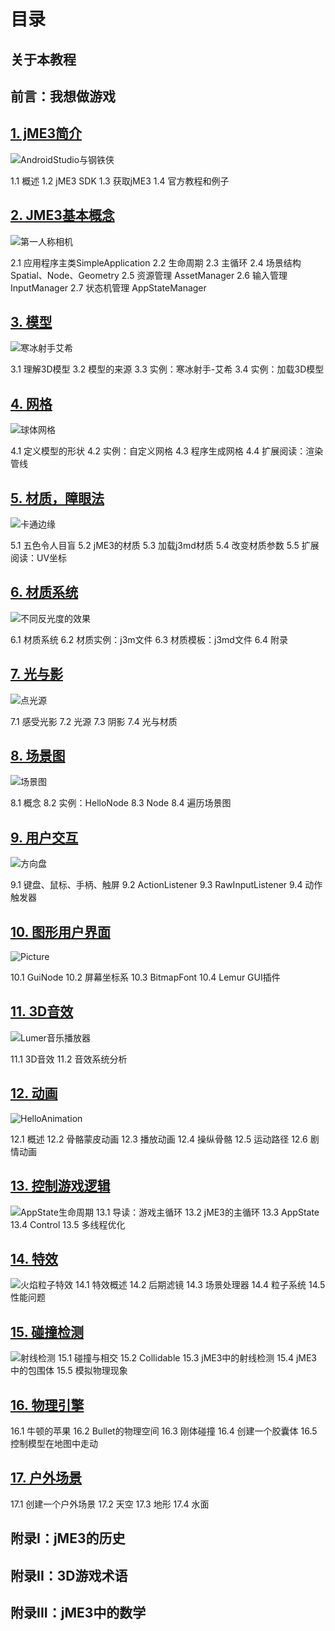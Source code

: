# 目录

## 关于本教程

## 前言：我想做游戏

## [1. jME3简介](http://blog.jmecn.net/chapter-1-introduce-jme3/)

![AndroidStudio与钢铁侠](/static/img/jme/2017/03/android_studio2.png)

1.1 概述
1.2 jME3 SDK
1.3 获取jME3
1.4 官方教程和例子

## [2. JME3基本概念](http://blog.jmecn.net/chapter-2-basic-concepts/)

![第一人称相机](/static/img/jme/2017/03/FlyCam.png)

2.1 应用程序主类SimpleApplication
2.2 生命周期
2.3 主循环
2.4 场景结构 Spatial、Node、Geometry
2.5 资源管理 AssetManager
2.6 输入管理 InputManager
2.7 状态机管理 AppStateManager

## [3. 模型](http://blog.jmecn.net/chapter-3-model/)

![寒冰射手艾希](/static/img/jme/2017/03/Ashe_AA_4x.png)

3.1 理解3D模型
3.2 模型的来源
3.3 实例：寒冰射手-艾希
3.4 实例：加载3D模型

## [4. 网格](http://blog.jmecn.net/chapter-4-mesh/)

![球体网格](/static/img/jme/2017/03/sphere.png)

4.1 定义模型的形状
4.2 实例：自定义网格
4.3 程序生成网格
4.4 扩展阅读：渲染管线

## [5. 材质，障眼法](http://blog.jmecn.net/chapter-5-material-the-light-magic/)

![卡通边缘](/static/img/jme/2017/04/PostCartoonEdge.png)

5.1 五色令人目盲
5.2 jME3的材质
5.3 加载j3md材质
5.4 改变材质参数
5.5 扩展阅读：UV坐标

## [6. 材质系统](http://blog.jmecn.net/chapter-6-material-system/)

![不同反光度的效果](/static/img/jme/2017/04/Materials_shininess.png)

6.1 材质系统
6.2 材质实例：j3m文件
6.3 材质模板：j3md文件
6.4 附录

## [7. 光与影](http://blog.jmecn.net/chapter-7-light-and-shadow/)

![点光源](/static/img/jme/2017/04/PointLight.png)

7.1 感受光影
7.2 光源
7.3 阴影
7.4 光与材质

## [8. 场景图](http://blog.jmecn.net/chapter-8-scene-graph/)

![场景图](/static/img/jme/2017/04/SceneGraph.svg)

8.1 概念
8.2 实例：HelloNode
8.3 Node
8.4 遍历场景图

## [9. 用户交互](http://blog.jmecn.net/chapter-9-user-interaction/)

![方向盘](/static/img/jme/2017/05/wheel.png)

9.1 键盘、鼠标、手柄、触屏
9.2 ActionListener
9.3 RawInputListener
9.4 动作触发器

## [10. 图形用户界面](http://blog.jmecn.net/chapter-10-graphics-user-interface/)

![Picture](/static/img/jme/2017/05/Picture.png)

10.1 GuiNode
10.2 屏幕坐标系
10.3 BitmapFont
10.4 Lemur GUI插件

## [11. 3D音效](http://blog.jmecn.net/chapter-11-3d-audio/)

![Lumer音乐播放器](/static/img/jme/2017/05/LemurMusicPlayer.png)

11.1 3D音效
11.2 音效系统分析

## [12. 动画](http://blog.jmecn.net/chapter-12-animation)

![HelloAnimation](/static/img/jme/2017/05/HelloAnimation.png)

12.1 概述
12.2 骨骼蒙皮动画
12.3 播放动画
12.4 操纵骨骼
12.5 运动路径
12.6 剧情动画

## [13. 控制游戏逻辑](http://blog.jmecn.net/chapter-13-controlling-game-logic)
![AppState生命周期](/static/img/jme/2017/06/AppState-Lift-Cycle.svg)
13.1 导读：游戏主循环
13.2 jME3的主循环
13.3 AppState
13.4 Control
13.5 多线程优化

## [14. 特效](http://blog.jmecn.net/chapter-14-special-effects/)
![火焰粒子特效](/static/img/jme/2017/06/ParticleFire.png)
14.1 特效概述
14.2 后期滤镜
14.3 场景处理器
14.4 粒子系统
14.5 性能问题

## [15. 碰撞检测](http://blog.jmecn.net/chapter-15-collision-detection)
![射线检测](/static/img/jme/2017/06/ray-cast.png)
15.1 碰撞与相交
15.2 Collidable
15.3 jME3中的射线检测
15.4 jME3中的包围体
15.5 模拟物理现象

## [16. 物理引擎](http://blog.jmecn.net/chapter-16-physics-engine)
16.1 牛顿的苹果
16.2 Bullet的物理空间
16.3 刚体碰撞
16.4 创建一个胶囊体
16.5 控制模型在地图中走动

## [17. 户外场景](http://blog.jmecn.net/chapter-17-outdoor-scene)
17.1 创建一个户外场景
17.2 天空
17.3 地形
17.4 水面

## 附录I：jME3的历史
## 附录II：3D游戏术语
## 附录III：jME3中的数学